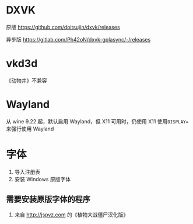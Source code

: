 # DXVK

原版
https://github.com/doitsujin/dxvk/releases

异步版
https://gitlab.com/Ph42oN/dxvk-gplasync/-/releases

# vkd3d

《动物井》不兼容

# Wayland

从 wine 9.22 起，默认启用 Wayland，但 X11 可用时，仍使用 X11
使用`DISPLAY=`来强行使用 Wayland

# 字体

1. 导入注册表
2. 安装 Windows 原版字体

## 需要安装原版字体的程序

1. 来自 http://jspvz.com 的《植物大战僵尸汉化版》
